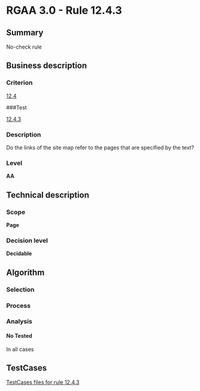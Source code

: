 # RGAA 3.0 -  Rule 12.4.3

## Summary

No-check rule 

## Business description

### Criterion

[12.4](http://asqatasun.github.io/RGAA--3.0--EN/RGAA3.0_Criteria_English_version_v1.html#crit-12-4)

###Test

[12.4.3](http://asqatasun.github.io/RGAA--3.0--EN/RGAA3.0_Criteria_English_version_v1.html#test-12-4-3)

### Description
Do the links of the
    site map refer to the pages that are specified by the
    text? 


### Level

**AA**

## Technical description

### Scope

**Page**

### Decision level

**Decidable**

## Algorithm

### Selection

### Process

### Analysis

#### No Tested 

In all cases










##  TestCases 

[TestCases files for rule 12.4.3](https://gitlab.com/asqatasun/Asqatasun/-/tree/master/rules/rules-rgaa3.0/src/test/resources/testcases/rgaa30/Rgaa30Rule120403/) 


